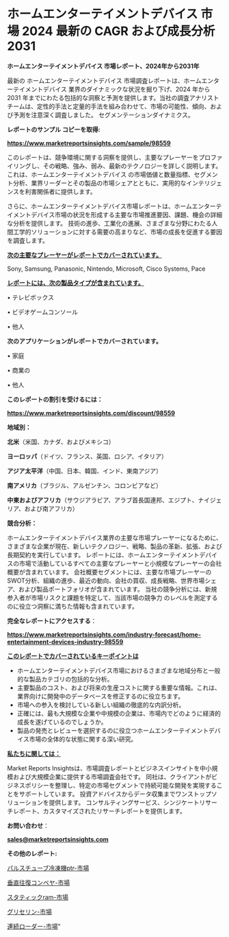 # ホームエンターテイメントデバイス 市場 2024 最新の CAGR および成長分析 2031

<strong>ホームエンターテイメントデバイス 市場レポート、2024年から2031年</strong>

最新の ホームエンターテイメントデバイス 市場調査レポートは、ホームエンターテイメントデバイス 業界のダイナミックな状況を掘り下げ、2024 年から 2031 年までにわたる包括的な洞察と予測を提供します。当社の調査アナリスト チームは、定性的手法と定量的手法を組み合わせて、市場の可能性、傾向、および予測を注意深く調査しました。 セグメンテーションダイナミクス。



<strong>レポートのサンプル コピーを取得:</strong> <a href=https://www.marketreportsinsights.com/sample/98559>

<strong><u>https://www.marketreportsinsights.com/sample/98559</u></strong></a>

このレポートは、競争環境に関する洞察を提供し、主要なプレーヤーをプロファイリングし、その戦略、強み、弱み、最新のテクノロジーを詳しく説明します。 これは、ホームエンターテイメントデバイス の市場価値と数量指標、セグメント分析、業界リーダーとその製品の市場シェアとともに、実用的なインテリジェンスを利害関係者に提供します。

さらに、ホームエンターテイメントデバイス市場レポートは、ホームエンターテイメントデバイス市場の状況を形成する主要な市場推進要因、課題、機会の詳細な分析を提供します。 技術の進歩、工業化の進展、さまざまな分野にわたる人間工学的ソリューションに対する需要の高まりなど、市場の成長を促進する要因を調査します。



<strong><u>次の主要なプレーヤーがレポートでカバーされています。</u></strong>

Sony, Samsung, Panasonic, Nintendo, Microsoft, Cisco Systems, Pace



<strong><u><b>レポートには、次の製品タイプが含まれています。</b></u></strong>

• テレビボックス

• ビデオゲームコンソール

• 他人



<strong><b>次のアプリケーションがレポートでカバーされています。</b></strong>

• 家庭

• 商業の

• 他人



<strong><b>このレポートの割引を受けるには：</b></strong><a href=https://www.marketreportsinsights.com/discount/98559>

<strong><u>https://www.marketreportsinsights.com/discount/98559</u></strong></a>



<strong>地域別：</strong>



<strong>北米</strong>（米国、カナダ、およびメキシコ）



<strong>ヨーロッパ</strong>（ドイツ、フランス、英国、ロシア、イタリア）



<strong>アジア太平洋</strong>（中国、日本、韓国、インド、東南アジア）



<strong>南アメリカ</strong>（ブラジル、アルゼンチン、コロンビアなど）



<strong>中東およびアフリカ</strong>（サウジアラビア、アラブ首長国連邦、エジプト、ナイジェリア、および南アフリカ）



<strong>競合分析：</strong>

ホームエンターテイメントデバイス業界の主要な市場プレーヤーになるために、さまざまな企業が現在、新しいテクノロジー、戦略、製品の革新、拡張、および長期契約を実行しています。 レポートには、ホームエンターテイメントデバイスの市場で活動しているすべての主要なプレーヤーと小規模なプレーヤーの会社概要が含まれています。 会社概要セグメントには、主要な市場プレーヤーのSWOT分析、組織の進歩、最近の動向、会社の買収、成長戦略、世界市場シェア、および製品ポートフォリオが含まれています。 当社の競争分析には、新規参入者が市場リスクと課題を特定して、当該市場の競争力 のレベルを測定するのに役立つ洞察に満ちた情報も含まれています。



<strong>完全なレポートにアクセスする</strong>：

<a href=https://www.marketreportsinsights.com/industry-forecast/home-entertainment-devices-industry-98559>

<strong><u>https://www.marketreportsinsights.com/industry-forecast/home-entertainment-devices-industry-98559</u></strong></a>



<strong><u><b>このレポートでカバーされているキーポイントは</b></u></strong>
<ul>
  <li>ホームエンターテイメントデバイス市場におけるさまざまな地域分布と一般的な製品カテゴリの包括的な分析。</li>
  <li>主要製品のコスト、および将来の生産コストに関する重要な情報。これは、業界向けに開発中のデータベースを修正するのに役立ちます。</li>
  <li>市場への参入を検討している新しい組織の徹底的な内訳分析。</li>
  <li>正確には、最も大規模な企業や中規模の企業は、市場内でどのように経済的成長を遂げているのでしょうか。</li>
  <li>製品の発売とレビューを選択するのに役立つホームエンターテイメントデバイス市場の全体的な状態に関する深い研究。</li>
</ul>


<strong><u><b>私たちに関しては：</b></u></strong>

Market Reports Insightsは、市場調査レポートとビジネスインサイトを中小規模および大規模企業に提供する市場調査会社です。 同社は、クライアントがビジネスポリシーを整理し、特定の市場セグメントで持続可能な開発を実現することをサポートしています。 投資アドバイスからデータ収集までワンストップソリューションを提供します。 コンサルティングサービス、シンジケートリサーチレポート、カスタマイズされたリサーチレポートを提供します。



<strong><b>お問い合わせ</b></strong>：

<a href=mailto:sales@marketreportsinsights.com>

<strong><u>sales@marketreportsinsights.com</u></strong></a>



<strong>その他のレポート:</strong>

<a href=https://www.linkedin.com/pulse/パルスチューブ冷凍機ptr-市場-2023-競争分析と事業成長-2030-fnckf/>パルスチューブ冷凍機ptr-市場</a>

<a href=https://www.linkedin.com/pulse/垂直往復コンベヤ-市場-2023-総利益と主要ベンダー-2030-trend-titans-360-analysis-faerf/>垂直往復コンベヤ-市場</a>

<a href=https://www.linkedin.com/pulse/スタティックram-市場-2023-総合分析と事業成長戦略-2030-yknrf/>スタティックram-市場</a>

<a href=https://www.linkedin.com/pulse/グリセリン-市場-2023-swot-分析と成長率-2030-analytics-achievers-24-analysis-cgwic/>グリセリン-市場</a>

<a href=https://www.linkedin.com/pulse/連続ローダー-市場-2023-収益と成長ドライバー-2030-analytics-achievers-24-analysis-rntof/>連続ローダー-市場</a>"

